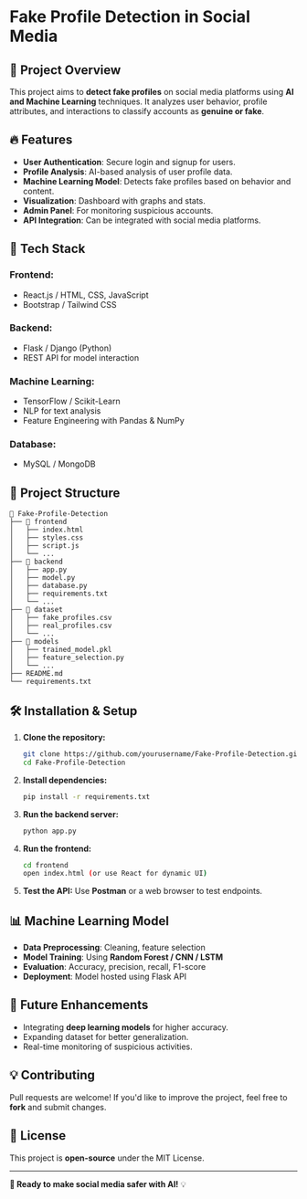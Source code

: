 # Fake Profile Detection in Social Media

## 📌 Project Overview
This project aims to **detect fake profiles** on social media platforms using **AI and Machine Learning** techniques. It analyzes user behavior, profile attributes, and interactions to classify accounts as **genuine or fake**. 

## 🔥 Features
- **User Authentication**: Secure login and signup for users.
- **Profile Analysis**: AI-based analysis of user profile data.
- **Machine Learning Model**: Detects fake profiles based on behavior and content.
- **Visualization**: Dashboard with graphs and stats.
- **Admin Panel**: For monitoring suspicious accounts.
- **API Integration**: Can be integrated with social media platforms.

## 🚀 Tech Stack
### **Frontend:**
- React.js / HTML, CSS, JavaScript
- Bootstrap / Tailwind CSS

### **Backend:**
- Flask / Django (Python)
- REST API for model interaction

### **Machine Learning:**
- TensorFlow / Scikit-Learn
- NLP for text analysis
- Feature Engineering with Pandas & NumPy

### **Database:**
- MySQL / MongoDB

## 📂 Project Structure
```
📂 Fake-Profile-Detection
├── 📁 frontend
│   ├── index.html
│   ├── styles.css
│   ├── script.js
│   └── ...
├── 📁 backend
│   ├── app.py
│   ├── model.py
│   ├── database.py
│   ├── requirements.txt
│   └── ...
├── 📁 dataset
│   ├── fake_profiles.csv
│   ├── real_profiles.csv
│   └── ...
├── 📁 models
│   ├── trained_model.pkl
│   ├── feature_selection.py
│   └── ...
├── README.md
└── requirements.txt
```

## 🛠 Installation & Setup
1. **Clone the repository:**
   ```bash
   git clone https://github.com/yourusername/Fake-Profile-Detection.git
   cd Fake-Profile-Detection
   ```
2. **Install dependencies:**
   ```bash
   pip install -r requirements.txt
   ```
3. **Run the backend server:**
   ```bash
   python app.py
   ```
4. **Run the frontend:**
   ```bash
   cd frontend
   open index.html (or use React for dynamic UI)
   ```
5. **Test the API:** Use **Postman** or a web browser to test endpoints.

## 📊 Machine Learning Model
- **Data Preprocessing**: Cleaning, feature selection
- **Model Training**: Using **Random Forest / CNN / LSTM**
- **Evaluation**: Accuracy, precision, recall, F1-score
- **Deployment**: Model hosted using Flask API

## 📌 Future Enhancements
- Integrating **deep learning models** for higher accuracy.
- Expanding dataset for better generalization.
- Real-time monitoring of suspicious activities.

## 💡 Contributing
Pull requests are welcome! If you'd like to improve the project, feel free to **fork** and submit changes. 

## 📝 License
This project is **open-source** under the MIT License.

---
**🚀 Ready to make social media safer with AI!** 💡
